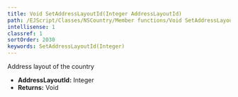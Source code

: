 ```yaml
---
title: Void SetAddressLayoutId(Integer AddressLayoutId)
path: /EJScript/Classes/NSCountry/Member functions/Void SetAddressLayoutId(Integer p_0)
intellisense: 1
classref: 1
sortOrder: 2030
keywords: SetAddressLayoutId(Integer)
---
```



Address layout of the country



* **AddressLayoutId:** Integer
* **Returns:** Void


